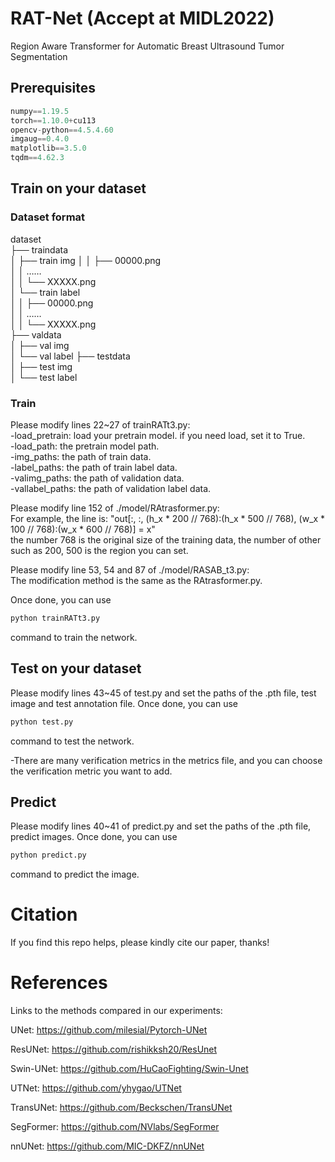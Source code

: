 # RAT-Net (Accept at MIDL2022)
Region Aware Transformer for Automatic Breast Ultrasound Tumor Segmentation

## Prerequisites
```python 
numpy==1.19.5
torch==1.10.0+cu113
opencv-python==4.5.4.60
imgaug==0.4.0
matplotlib==3.5.0
tqdm==4.62.3
```

## Train on your dataset

### Dataset format
dataset  
├── traindata  
│   ├── train img 
│   │   ├── 00000.png  
│   │    ……  
│   │   └── XXXXX.png  
│   └── train label  
│   │   ├── 00000.png  
│   │    ……  
│   │   └── XXXXX.png  
├── valdata  
│   ├── val img  
│   └── val label 
├── testdata  
│   ├── test img  
│   └── test label  

### Train

Please modify lines 22~27 of trainRATt3.py:  
-load_pretrain: load your pretrain model. if you need load, set it to True.  
-load_path: the pretrain model path.  
-img_paths: the path of train data.  
-label_paths: the path of train label data.    
-valimg_paths: the path of validation data.  
-vallabel_paths: the path of validation label data.

Please modify line 152 of ./model/RAtrasformer.py:  
For example, the line is: "out[:, :, (h_x * 200 // 768):(h_x * 500 // 768), (w_x * 100 // 768):(w_x * 600 // 768)] = x"  
the number 768 is the original size of the training data, the number of other such as 200, 500 is the region you can set.

Please modify line 53, 54 and 87 of ./model/RASAB_t3.py:  
The modification method is the same as the RAtrasformer.py.

 Once done, you can use 
```python  
python trainRATt3.py  
```
command to train the network.


## Test on your dataset
Please modify lines 43~45 of test.py and set the paths of the .pth file, test image and test annotation file. Once done, you can use 
```python  
python test.py  
```
command to test the network.

-There are many verification metrics in the metrics file, and you can choose the verification metric you want to add.

## Predict
Please modify lines 40~41 of predict.py and set the paths of the .pth file, predict images. Once done, you can use 
```python  
python predict.py  
```
command to predict the image.

# Citation 

If you find this repo helps, please kindly cite our paper, thanks!

# References
Links to the methods compared in our experiments:

UNet: https://github.com/milesial/Pytorch-UNet

ResUNet: https://github.com/rishikksh20/ResUnet

Swin-UNet: https://github.com/HuCaoFighting/Swin-Unet

UTNet: https://github.com/yhygao/UTNet

TransUNet: https://github.com/Beckschen/TransUNet

SegFormer: https://github.com/NVlabs/SegFormer

nnUNet: https://github.com/MIC-DKFZ/nnUNet
